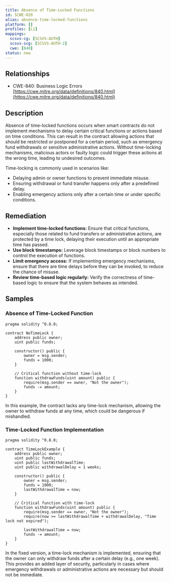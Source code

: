 ```yaml
---
title: Absence of Time-Locked Functions
id: SCWE-020
alias: absence-time-locked-functions
platform: []
profiles: [L1]
mappings:
  scsvs-cg: [SCSVS-AUTH]
  scsvs-scg: [SCSVS-AUTH-2]
  cwe: [840]
status: new
---
```


## Relationships
- CWE-840: Business Logic Errors
  [https://cwe.mitre.org/data/definitions/840.html](https://cwe.mitre.org/data/definitions/840.html)

## Description
Absence of time-locked functions occurs when smart contracts do not implement mechanisms to delay certain critical functions or actions based on time conditions. This can result in the contract allowing actions that should be restricted or postponed for a certain period, such as emergency fund withdrawals or sensitive administrative actions. Without time-locking mechanisms, malicious actors or faulty logic could trigger these actions at the wrong time, leading to undesired outcomes.

Time-locking is commonly used in scenarios like:
- Delaying admin or owner functions to prevent immediate misuse.
- Ensuring withdrawal or fund transfer happens only after a predefined delay.
- Enabling emergency actions only after a certain time or under specific conditions.

## Remediation
- **Implement time-locked functions:** Ensure that critical functions, especially those related to fund transfers or administrative actions, are protected by a time lock, delaying their execution until an appropriate time has passed.
- **Use block timestamps:** Leverage block timestamps or block numbers to control the execution of functions.
- **Limit emergency access:** If implementing emergency mechanisms, ensure that there are time delays before they can be invoked, to reduce the chance of misuse.
- **Review time-based logic regularly:** Verify the correctness of time-based logic to ensure that the system behaves as intended.

## Samples

### Absence of Time-Locked Function

```solidity
pragma solidity ^0.8.0;

contract NoTimeLock {
    address public owner;
    uint public funds;

    constructor() public {
        owner = msg.sender;
        funds = 1000;
    }

    // Critical function without time-lock
    function withdrawFunds(uint amount) public {
        require(msg.sender == owner, "Not the owner");
        funds -= amount;
    }
}
```
In this example, the contract lacks any time-lock mechanism, allowing the owner to withdraw funds at any time, which could be dangerous if mishandled. 

### Time-Locked Function Implementation
```solidity
pragma solidity ^0.8.0;

contract TimeLockExample {
    address public owner;
    uint public funds;
    uint public lastWithdrawalTime;
    uint public withdrawalDelay = 1 weeks;

    constructor() public {
        owner = msg.sender;
        funds = 1000;
        lastWithdrawalTime = now;
    }

    // Critical function with time-lock
    function withdrawFunds(uint amount) public {
        require(msg.sender == owner, "Not the owner");
        require(now >= lastWithdrawalTime + withdrawalDelay, "Time lock not expired");
        
        lastWithdrawalTime = now;
        funds -= amount;
    }
}
```
In the fixed version, a time-lock mechanism is implemented, ensuring that the owner can only withdraw funds after a certain delay (e.g., one week). This provides an added layer of security, particularly in cases where emergency withdrawals or administrative actions are necessary but should not be immediate.